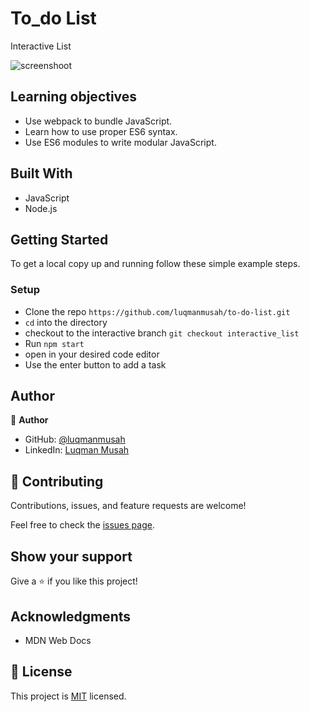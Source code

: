 # To_do List
Interactive List

![screenshoot](https://user-images.githubusercontent.com/22328716/125749303-644462c6-799e-410b-836a-8c913b8b88e6.png)

## Learning objectives

- Use webpack to bundle JavaScript.
- Learn how to use proper ES6 syntax.
- Use ES6 modules to write modular JavaScript.
## Built With

- JavaScript
- Node.js

## Getting Started

To get a local copy up and running follow these simple example steps.

### Setup

- Clone the repo `https://github.com/luqmanmusah/to-do-list.git`
- `cd` into the directory
- checkout to the interactive branch `git checkout interactive_list`
- Run `npm start` 
- open in your desired code editor
- Use the enter button to add a task

## Author

👤 **Author**

- GitHub: [@luqmanmusah](https://github.com/luqmanmusah)
- LinkedIn: [Luqman Musah](https://www.linkedin.com/in/luqman-musah/)

## 🤝 Contributing

Contributions, issues, and feature requests are welcome!

Feel free to check the [issues page](../../issues/).

## Show your support

Give a ⭐️ if you like this project!

## Acknowledgments

- MDN Web Docs

## 📝 License

This project is [MIT](https://github.com/git/git-scm.com/blob/main/MIT-LICENSE.txt) licensed.